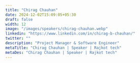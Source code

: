 ```yaml
---
title: "Chirag Chauhan"
date: 2024-12-02T15:09:05+05:30
draft: false
width: 12
image: "/images/speakers/chirag-chauhan.webp"
linkedin: "https://www.linkedin.com/in/chirag-b-chauhan/"
twitter: ""
description: "Project Manager & Software Engineer"
metaTitle: "Chirag Chauhan | Speaker | Rajkot tech"
metaDes: "Chirag Chauhan | Speaker | Rajkot tech"
---
```

